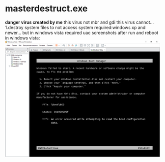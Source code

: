 # masterdestruct.exe
**danger virus created by me**
this virus not mbr and gdi
this virus cannot...
1.destroy system files to not access system
required:windows xp and newer...
but in windows vista required uac
screenshots after run and reboot in windows vista:
![screenshot vista](https://raw.githubusercontent.com/Kostyosthesystem/masterdestrucion/refs/heads/main/Windows%20Vista%20-%20VMware%20Workstation%2027.09.2024%2021_07_01.png)
